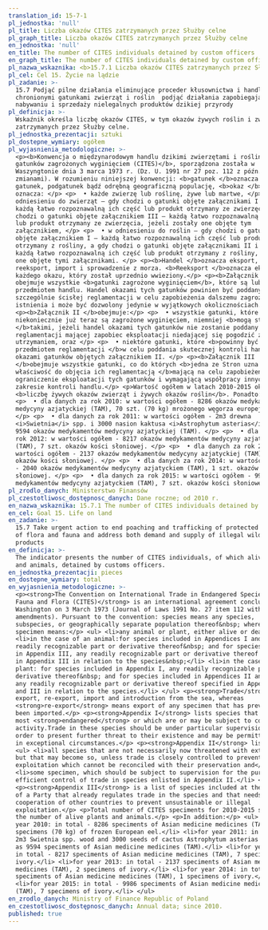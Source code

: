 ```yaml
---
translation_id: 15-7-1
pl_jednostka: 'null'
pl_title: Liczba okazów CITES zatrzymanych przez Służby celne
pl_graph_title: Liczba okazów CITES zatrzymanych przez Służby celne
en_jednostka: 'null'
en_title: The number of CITES individuals detained by custom officers
en_graph_title: The number of CITES individuals detained by custom officers
pl_nazwa_wskaznika: <b>15.7.1 Liczba okazów CITES zatrzymanych przez Służby celne</b>
pl_cel: Cel 15. Życie na lądzie
pl_zadanie: >-
  15.7 Podjąć pilne działania eliminujące proceder kłusownictwa i handlu
  chronionymi gatunkami zwierząt i roślin  podjąć działania zapobiegające
  nabywaniu i sprzedaży nielegalnych produktów dzikiej przyrody
pl_definicja: >-
  Wskaźnik określa liczbę okazów CITES, w tym okazów żywych roślin i zwierząt,
  zatrzymanych przez Służby celne.
pl_jednostka_prezentacji: sztuki
pl_dostepne_wymiary: ogółem
pl_wyjasnienia_metodologiczne: >-
  <p><b>Konwencja o międzynarodowym handlu dzikimi zwierzętami i roślinami
  gatunków zagrożonych wyginięciem (CITES)</b>, sporządzona została w
  Waszyngtonie dnia 3 marca 1973 r. (Dz. U. 1991 nr 27 poz. 112 z późn.
  zmianami). W rozumieniu niniejszej konwencji: <b>gatunek </b>oznacza każdy
  gatunek, podgatunek bądź odrębną geograficzną populację, <b>okaz </b>natomiast
  oznacza: </p> <p>  • każde zwierzę lub roślinę, żywe lub martwe, </p> <p>  • w
  odniesieniu do zwierząt – gdy chodzi o gatunki objęte załącznikami I i II –
  każdą łatwo rozpoznawalną ich część lub produkt otrzymany ze zwierzęcia, a gdy
  chodzi o gatunki objęte załącznikiem III – każdą łatwo rozpoznawalną ich część
  lub produkt otrzymany ze zwierzęcia, jeżeli zostały one objęte tym
  załącznikiem, </p> <p>  • w odniesieniu do roślin – gdy chodzi o gatunki
  objęte załącznikiem I – każdą łatwo rozpoznawalną ich część lub produkt
  otrzymany z rośliny, a gdy chodzi o gatunki objęte załącznikami II i III –
  każdą łatwo rozpoznawalną ich część lub produkt otrzymany z rośliny, jeżeli są
  one objęte tymi załącznikami. </p> <p><b>Handel </b>oznacza eksport,
  reeksport, import i sprowadzenie z morza. <b>Reeksport </b>oznacza eksport
  każdego okazu, który został uprzednio wwieziony.</p> <p><b>Załącznik I</b>
  obejmuje wszystkie <b>gatunki zagrożone wyginięciem</b>, które są lub mogą być
  przedmiotem handlu. Handel okazami tych gatunków powinien być poddany
  szczególnie ścisłej reglamentacji w celu zapobieżenia dalszemu zagrożeniu ich
  istnienia i może być dozwolony jedynie w wyjątkowych okolicznościach.</p>
  <p><b>Załącznik II </b>obejmuje:</p> <p>  • wszystkie gatunki, które wprawdzie
  niekoniecznie już teraz są zagrożone wyginięciem, niemniej <b>mogą stać się
  </b>takimi, jeżeli handel okazami tych gatunków nie zostanie poddany ścisłej
  reglamentacji mającej zapobiec eksploatacji niedającej się pogodzić z ich
  utrzymaniem, oraz </p> <p>  • niektóre gatunki, które <b>powinny być
  przedmiotem reglamentacji </b>w celu poddania skutecznej kontroli handle
  okazami gatunków objętych załącznikiem II. </p> <p><b>Załącznik III
  </b>obejmuje wszystkie gatunki, co do których <b>jedna ze Stron uzna swoją
  właściwość do objęcia ich reglamentacją </b>mającą na celu zapobieżenie lub
  ograniczenie eksploatacji tych gatunków i wymagającą współpracy innych Stron w
  zakresie kontroli handlu.</p> <p>Wartość ogółem w latach 2010-2015 określa
  <b>liczbę żywych okazów zwierząt i żywych okazów roślin</b>. Ponadto: </p>
  <p>  • dla danych za rok 2010: w wartości ogółem - 8286 okazów medykamentów
  medycyny azjatyckiej (TAM), 70 szt. (70 kg) mrożonego węgorza europejskiego.
  </p> <p>  • dla danych za rok 2011: w wartości ogółem - 2m3 drewna
  <i>Swietnia</i> spp. i 3000 nasion kaktusa <i>Astrophytum asterias</i> oraz
  9594 okazów medykamentów medycyny azjatyckiej (TAM). </p> <p>  • dla danych za
  rok 2012: w wartości ogółem - 8217 okazów medykamentów medycyny azjatyckiej
  (TAM), 7 szt. okazów kości słoniowej. </p> <p>  • dla danych za rok 2013: w
  wartości ogółem - 2137 okazów medykamentów medycyny azjatyckiej (TAM), 2 szt.
  okazów kości słoniowej. </p> <p>  • dla danych za rok 2014: w wartości ogółem
  - 2040 okazów medykamentów medycyny azjatyckiem (TAM), 1 szt. okazów kości
  słoniowej. </p> <p>  • dla danych za rok 2015: w wartości ogółem - 9986 okazów
  medykamentów medycyny azjatyckiem (TAM), 7 szt. okazów kości słoniowej.</p>
pl_zrodlo_danych: Ministerstwo Finansów
pl_czestotliwosc_dostępnosc_danych: Dane roczne; od 2010 r.
en_nazwa_wskaznika: 15.7.1 The number of CITES individuals detained by custom officers
en_cel: Goal 15. Life on land
en_zadanie: >-
  15.7 Take urgent action to end poaching and trafficking of protected species
  of flora and fauna and address both demand and supply of illegal wildlife
  products
en_definicja: >-
  The indicator presents the number of CITES individuals, of which alive plants
  and animals, detained by customs officers.
en_jednostka_prezentacji: pieces
en_dostepne_wymiary: total
en_wyjasnienia_metodologiczne: >-
  <p><strong>The Convention on International Trade in Endangered Species of Wild
  Fauna and Flora (CITES)</strong> is an international agreement concluded in
  Washington on 3 March 1973 (Journal of Laws 1991 No. 27 item 112 with later
  amendments). Pursuant to the convention: species means any species,
  subspecies, or geographically separate population thereof&nbsp; whereas
  specimen means:</p> <ul> <li>any animal or plant, either alive or dead</li>
  <li>in the case of an animal:for species included in Appendices I and II, any
  readily recognizable part or derivative thereof&nbsp; and for species included
  in Appendix III, any readily recognizable part or derivative thereof specified
  in Appendix III in relation to the species&nbsp;</li> <li>in the case of a
  plant: for species included in Appendix I, any readily recognizable part or
  derivative thereof&nbsp; and for species included in Appendices II and III,
  any readily recognizable part or derivative thereof specified in Appendices II
  and III in relation to the species.</li> </ul> <p><strong>Trade</strong> means
  export, re-export, import and introduction from the sea, whereas
  <strong>re-export</strong> means export of any specimen that has previously
  been imported.</p> <p><strong>Appendix I</strong> lists species that are the
  most <strong>endangered</strong> or which are or may be subject to commercial
  activity.Trade in these species should be under particular supervision in
  order to present further threat to their existence and may be permitted only
  in exceptional circumstances.</p> <p><strong>Appendix II</strong> lists:</p>
  <ul> <li>all species that are not necessarily now threatened with extinction
  but that may become so, unless trade is closely controlled to prevent
  exploitation which cannot be reconciled with their preservation and</li>
  <li>some specimen, which should be subject to supervision for the purpose of
  efficient control of trade in species enlisted in Appendix II.</li> </ul>
  <p><strong>Appendix III</strong> is a list of species included at the request
  of a Party that already regulates trade in the species and that needs the
  cooperation of other countries to prevent unsustainable or illegal
  exploitation.</p> <p>Total number of CITES speciments for 2010-2015 specifies
  the number of alive plants and animals.</p> <p>In addition:</p> <ul> <li>for
  year 2010: in total - 8286 speciments of Asian medicine medicines (TAM), 70
  specimens (70 kg) of frozen European eel.</li> <li>for year 2011: in total -
  2m3 Swietnia spp. wood and 3000 seeds of cactus Astrophytum asterias as well
  as 9594 speciments of Asian medicine medicines (TAM).</li> <li>for year 2012:
  in total - 8217 speciments of Asian medicine medicines (TAM), 7 specimens of
  ivory.</li> <li>for year 2013: in total - 2137 speciments of Asian medicine
  medicines (TAM), 2 specimens of ivory.</li> <li>for year 2014: in total - 2040
  speciments of Asian medicine medicines (TAM), 1 specimens of ivory.</li>
  <li>for year 2015: in total - 9986 speciments of Asian medicine medicines
  (TAM), 7 specimens of ivory.</li> </ul>
en_zrodlo_danych: Ministry of Finance Republic of Poland
en_czestotliwosc_dostępnosc_danych: Annual data; since 2010.
published: true
---
```

